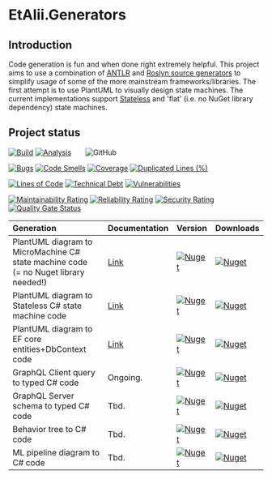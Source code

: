# EtAlii.Generators

## Introduction
Code generation is fun and when done right extremely helpful. This project aims to use a combination of [ANTLR](https://github.com/antlr/antlr4) and [Roslyn source generators](https://github.com/dotnet/roslyn/blob/main/docs/features/source-generators.cookbook.md) to simplify usage of some of the more mainstream frameworks/libraries.
The first attempt is to use PlantUML to visually design state machines. The current implementations support [Stateless](https://github.com/dotnet-state-machine/stateless) and 'flat' (i.e. no NuGet library dependency) state machines.

## Project status

[![Build](https://github.com/vrenken/EtAlii.Generators/actions/workflows/build.yml/badge.svg?branch=main)](https://github.com/vrenken/EtAlii.Generators/actions/workflows/build.yml)
[![Analysis](https://github.com/vrenken/EtAlii.Generators/actions/workflows/analysis.yml/badge.svg)](https://github.com/vrenken/EtAlii.Generators/actions/workflows/analysis.yml)
&nbsp;&nbsp;&nbsp;&nbsp;&nbsp;&nbsp;![GitHub](https://img.shields.io/github/license/vrenken/EtAlii.Generators)

[![Bugs](https://sonarcloud.io/api/project_badges/measure?project=EtAlii.Generators&metric=bugs)](https://sonarcloud.io/dashboard?id=EtAlii.Generators)
[![Code Smells](https://sonarcloud.io/api/project_badges/measure?project=EtAlii.Generators&metric=code_smells)](https://sonarcloud.io/dashboard?id=EtAlii.Generators)
[![Coverage](https://sonarcloud.io/api/project_badges/measure?project=EtAlii.Generators&metric=coverage)](https://sonarcloud.io/dashboard?id=EtAlii.Generators)
[![Duplicated Lines (%)](https://sonarcloud.io/api/project_badges/measure?project=EtAlii.Generators&metric=duplicated_lines_density)](https://sonarcloud.io/dashboard?id=EtAlii.Generators)

[![Lines of Code](https://sonarcloud.io/api/project_badges/measure?project=EtAlii.Generators&metric=ncloc)](https://sonarcloud.io/dashboard?id=EtAlii.Generators)
[![Technical Debt](https://sonarcloud.io/api/project_badges/measure?project=EtAlii.Generators&metric=sqale_index)](https://sonarcloud.io/dashboard?id=EtAlii.Generators)
[![Vulnerabilities](https://sonarcloud.io/api/project_badges/measure?project=EtAlii.Generators&metric=vulnerabilities)](https://sonarcloud.io/dashboard?id=EtAlii.Generators)

[![Maintainability Rating](https://sonarcloud.io/api/project_badges/measure?project=EtAlii.Generators&metric=sqale_rating)](https://sonarcloud.io/dashboard?id=EtAlii.Generators)
[![Reliability Rating](https://sonarcloud.io/api/project_badges/measure?project=EtAlii.Generators&metric=reliability_rating)](https://sonarcloud.io/dashboard?id=EtAlii.Generators)
[![Security Rating](https://sonarcloud.io/api/project_badges/measure?project=EtAlii.Generators&metric=security_rating)](https://sonarcloud.io/dashboard?id=EtAlii.Generators)
[![Quality Gate Status](https://sonarcloud.io/api/project_badges/measure?project=EtAlii.Generators&metric=alert_status)](https://sonarcloud.io/dashboard?id=EtAlii.Generators)


|Generation | Documentation | Version | Downloads |
|:---|:---|:---|:---|
| PlantUML diagram to <br/> MicroMachine C# state machine code<br/>(= no Nuget library needed!) | [Link](Source/EtAlii.Generators.MicroMachine.Tests/README.md) | [![Nuget](https://img.shields.io/nuget/v/EtAlii.Generators.MicroMachine)](https://www.nuget.org/packages/EtAlii.Generators.MicroMachine) | [![Nuget](https://img.shields.io/nuget/dt/EtAlii.Generators.MicroMachine)](https://www.nuget.org/packages/EtAlii.Generators.MicroMachine) |
| PlantUML diagram to <br/> Stateless C# state machine code | [Link](Source/EtAlii.Generators.Stateless.Tests/README.md) | [![Nuget](https://img.shields.io/nuget/v/EtAlii.Generators.Stateless)](https://www.nuget.org/packages/EtAlii.Generators.Stateless) | [![Nuget](https://img.shields.io/nuget/dt/EtAlii.Generators.Stateless)](https://www.nuget.org/packages/EtAlii.Generators.Stateless) |
| PlantUML diagram to <br/> EF core entities+DbContext code | [Link](Source/EtAlii.Generators.EntityFrameworkCore.Tests/README.md) | [![Nuget](https://img.shields.io/nuget/v/EtAlii.Generators.EntityFrameworkCore)](https://www.nuget.org/packages/EtAlii.Generators.EntityFrameworkCore) | [![Nuget](https://img.shields.io/nuget/dt/EtAlii.Generators.EntityFrameworkCore)](https://www.nuget.org/packages/EtAlii.Generators.EntityFrameworkCore) |
| GraphQL Client query to typed C# code | Ongoing. | [![Nuget](https://img.shields.io/nuget/v/EtAlii.Generators.GraphQl.Client)](https://www.nuget.org/packages/EtAlii.Generators.GraphQl.Client) | [![Nuget](https://img.shields.io/nuget/dt/EtAlii.Generators.GraphQl.Client)](https://www.nuget.org/packages/EtAlii.Generators.GraphQl.Client) |
| GraphQL Server schema to typed C# code | Tbd. | [![Nuget](https://img.shields.io/nuget/v/EtAlii.Generators.GraphQl.Server)](https://www.nuget.org/packages/EtAlii.Generators.GraphQl.Server) | [![Nuget](https://img.shields.io/nuget/dt/EtAlii.Generators.GraphQl.Server)](https://www.nuget.org/packages/EtAlii.Generators.GraphQl.Server) |
| Behavior tree to C# code | Tbd. | [![Nuget](https://img.shields.io/nuget/v/EtAlii.Generators.Behavior)](https://www.nuget.org/packages/EtAlii.Generators.Behavior) | [![Nuget](https://img.shields.io/nuget/dt/EtAlii.Generators.Behavior)](https://www.nuget.org/packages/EtAlii.Generators.Behavior) |
| ML pipeline diagram to C# code | Tbd. | [![Nuget](https://img.shields.io/nuget/v/EtAlii.Generators.MlPipeline)](https://www.nuget.org/packages/EtAlii.Generators.MlPipeline) | [![Nuget](https://img.shields.io/nuget/dt/EtAlii.Generators.MlPipeline)](https://www.nuget.org/packages/EtAlii.Generators.MlPipeline) |


